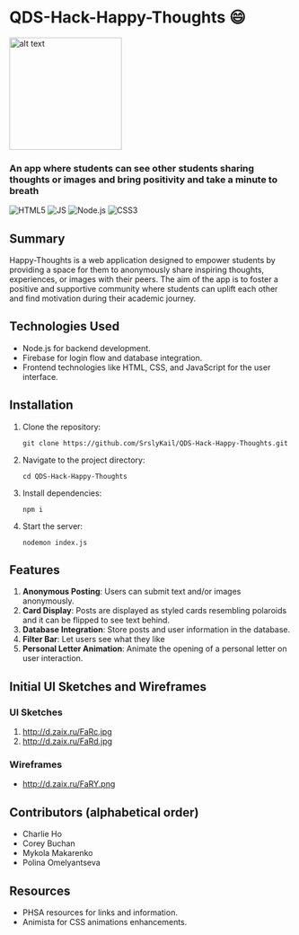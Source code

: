 # QDS-Hack-Happy-Thoughts 😄
<img src="public/img/favicon.ico" alt="alt text" height="200px">


### An app where students can see other students sharing thoughts or images and bring positivity and take a minute to breath
<img src="https://img.shields.io/badge/HTML5-DD4B25" alt="HTML5"> <img src="https://img.shields.io/badge/JavaScript-EBD54D" alt="JS"> <img src="https://img.shields.io/badge/Node.js-6FA660" alt="Node.js"> <img src="https://img.shields.io/badge/CSS3-2862E9" alt="CSS3">

## Summary
Happy-Thoughts is a web application designed to empower students by providing a space for them to anonymously share inspiring thoughts, experiences, or images with their peers. The aim of the app is to foster a positive and supportive community where students can uplift each other and find motivation during their academic journey.

## Technologies Used

- Node.js for backend development.
- Firebase for login flow and database integration.
- Frontend technologies like HTML, CSS, and JavaScript for the user interface.

## Installation

1. Clone the repository:

    `git clone https://github.com/SrslyKail/QDS-Hack-Happy-Thoughts.git`

2. Navigate to the project directory:

    `cd QDS-Hack-Happy-Thoughts`
3. Install dependencies:

    `npm i`
4. Start the server:

    `nodemon index.js`


## Features


1. **Anonymous Posting**: Users can submit text and/or images anonymously.
2. **Card Display**: Posts are displayed as styled cards resembling polaroids and it can be flipped to see text behind.
3. **Database Integration**: Store posts and user information in the database.
4. **Filter Bar**: Let users see what they like
5. **Personal Letter Animation**: Animate the opening of a personal letter on user interaction.



## Initial UI Sketches and Wireframes

### UI Sketches

1. http://d.zaix.ru/FaRc.jpg
2. http://d.zaix.ru/FaRd.jpg
   

### Wireframes
- http://d.zaix.ru/FaRY.png


## Contributors (alphabetical order)

- Charlie Ho
- Corey Buchan
- Mykola Makarenko
- Polina Omelyantseva

## Resources
- PHSA resources for links and information.
- Animista for CSS animations enhancements.




